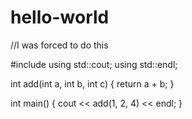 # hello-world
//I was forced to do this

#include <iostream>
using std::cout; using std::endl;

int add(int a, int b, int c) {
    return a + b;
}

int main() {
    cout << add(1, 2, 4) << endl;
}
